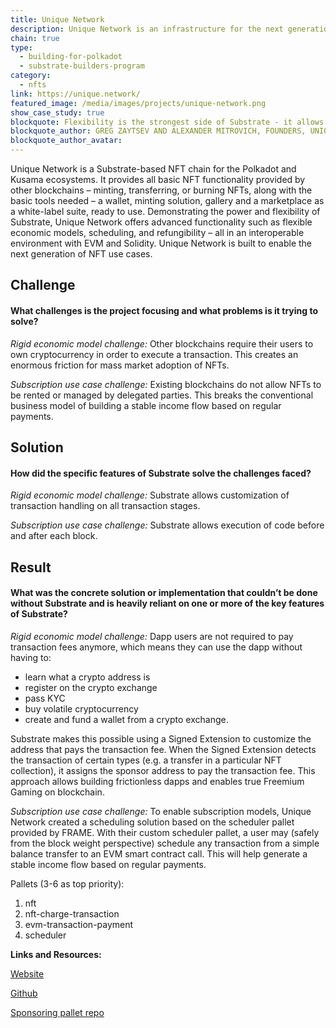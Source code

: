 ```yaml
---
title: Unique Network
description: Unique Network is an infrastructure for the next generation NFTs, offering developers independence from network-wide transaction fees and upgrades.
chain: true
type:
  - building-for-polkadot
  - substrate-builders-program
category:
  - nfts
link: https://unique.network/
featured_image: /media/images/projects/unique-network.png
show_case_study: true
blockquote: Flexibility is the strongest side of Substrate - it allows unmatched customization that is needed to handle non-fungible asset classes on-chain. We used it to create the next generation NFT chain, capable of supporting innovative use cases and liberating NFTs from the collectables.
blockquote_author: GREG ZAYTSEV AND ALEXANDER MITROVICH, FOUNDERS, UNIQUE NETWORK
blockquote_author_avatar: 
---
```

Unique Network is a Substrate-based NFT chain for the Polkadot and Kusama ecosystems. It provides all basic NFT functionality provided by other blockchains – minting, transferring, or burning NFTs, along with the basic tools needed – a wallet, minting solution, gallery and a marketplace as a white-label suite, ready to use. Demonstrating the power and flexibility of Substrate, Unique Network offers advanced functionality such as flexible economic models, scheduling, and refungibility – all in an interoperable environment with EVM and Solidity. Unique Network is built to enable the next generation of NFT use cases.

Challenge
---------

#### What challenges is the project focusing and what problems is it trying to solve?

_Rigid economic model challenge:_ Other blockchains require their users to own cryptocurrency in order to execute a transaction. This creates an enormous friction for mass market adoption of NFTs.

_Subscription use case challenge:_ Existing blockchains do not allow NFTs to be rented or managed by delegated parties. This breaks the conventional business model of building a stable income flow based on regular payments.

Solution
--------

#### How did the specific features of Substrate solve the challenges faced?

_Rigid economic model challenge:_ Substrate allows customization of transaction handling on all transaction stages.

_Subscription use case challenge:_ Substrate allows execution of code before and after each block.

Result
------

#### What was the concrete solution or implementation that couldn’t be done without Substrate and is heavily reliant on one or more of the key features of Substrate?

_Rigid economic model challenge:_ Dapp users are not required to pay transaction fees anymore, which means they can use the dapp without having to:

*   learn what a crypto address is
*   register on the crypto exchange
*   pass KYC
*   buy volatile cryptocurrency
*   create and fund a wallet from a crypto exchange.

Substrate makes this possible using a Signed Extension to customize the address that pays the transaction fee. When the Signed Extension detects the transaction of certain types (e.g. a transfer in a particular NFT collection), it assigns the sponsor address to pay the transaction fee. This approach allows building frictionless dapps and enables true Freemium Gaming on blockchain.

_Subscription use case challenge:_ To enable subscription models, Unique Network created a scheduling solution based on the scheduler pallet provided by FRAME. With their custom scheduler pallet, a user may (safely from the block weight perspective) schedule any transaction from a simple balance transfer to an EVM smart contract call. This will help generate a stable income flow based on regular payments.

Pallets (3-6 as top priority):

1.  nft
2.  nft-charge-transaction
3.  evm-transaction-payment
4.  scheduler

**Links and Resources:**

[Website](https://unique.network/)

[Github](https://github.com/UniqueNetwork)

[Sponsoring pallet repo](https://github.com/UniqueNetwork/pallet-sponsoring)